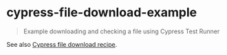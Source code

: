 # cypress-file-download-example

> Example downloading and checking a file using Cypress Test Runner

See also [Cypress file download recipe](https://github.com/cypress-io/cypress-example-recipes).
